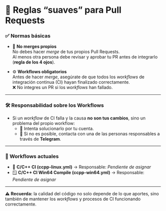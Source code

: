 # 🚀 Reglas “suaves” para Pull Requests

### ✅ Normas básicas
- 👀 **No merges propios**  
  No debes hacer *merge* de tus propios Pull Requests.  
  Al menos otra persona debe revisar y aprobar tu PR antes de integrarlo (**regla de los 4 ojos**).  

- ⚙️ **Workflows obligatorios**  
  Antes de hacer *merge*, asegúrate de que todos los *workflows* de integración continua (CI) hayan finalizado correctamente.  
  ❌ No integres un PR si los *workflows* han fallado.  

---

### 🛠️ Responsabilidad sobre los Workflows
- Si un *workflow* de CI falla y la causa **no son tus cambios**, sino un problema del propio workflow:  
  - 🔧 Intenta solucionarlo por tu cuenta.  
  - 📩 Si no es posible, contacta con una de las personas responsables a través de **Telegram**.  

---

### 📂 Workflows actuales
- 🐧 **C/C++ CI (ccpp-linux.yml)** → Responsable: *Pendiente de asignar*  
- 🪟 **C/C++ CI Win64 Compile (ccpp-win64.yml)** → Responsable: *Pendiente de asignar*  

---

⚠️ **Recuerda:** la calidad del código no solo depende de lo que aportes, sino también de mantener los *workflows* y procesos de CI funcionando correctamente.